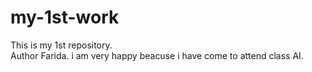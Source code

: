 # my-1st-work
This is my 1st repository.
<br>
Author Farida. 
i am very happy beacuse i  have come to attend class AI.

